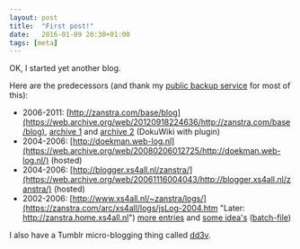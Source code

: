 ```yaml
---
layout: post
title:  "First post!"
date:   2016-01-09 20:30+01:00
tags: [meta]
---
```


OK, I started yet another blog. 

Here are the predecessors (and thank my [public backup service](https://archive.org/donate/ "Internet Archive") for most of this):

*   2006-2011:
    [http://zanstra.com/base/blog](https://web.archive.org/web/20120918224636/http://zanstra.com/base/blog), 
    [archive 1](https://web.archive.org/web/20071101024331/http://zanstra.com/base/tag) and 
    [archive 2](https://web.archive.org/web/20120802022851/http://zanstra.com/base/tag) (DokuWiki with plugin)
*   2004-2006: 
    [http://doekman.web-log.nl](https://web.archive.org/web/20080206012725/http://doekman.web-log.nl/) (hosted)
*   2004-2006: 
    [http://blogger.xs4all.nl/zanstra/](https://web.archive.org/web/20061116004043/http://blogger.xs4all.nl/zanstra/) (hosted)
*   2002-2006: 
    [http://www.xs4all.nl/~zanstra/logs/](https://zanstra.com/arc/xs4all/logs/jsLog-2004.htm "Later: http://zanstra.home.xs4all.nl")
    [more entries](https://zanstra.com/arc/xs4all/logs/jsLog.htm) and 
    [some idea's](https://zanstra.com/arc/xs4all/logs/ideaLog.htm) ([batch-file](https://zanstra.com/arc/xs4all/logs/gen.bat.txt))

I also have a Tumblr micro-blogging thing called [dd3v](https://www.tumblr.com/blog/dd3v "Doekman Dev").